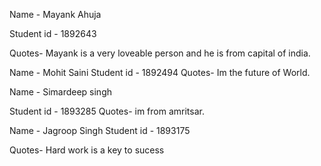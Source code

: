 Name  - Mayank Ahuja

Student id - 1892643

Quotes- Mayank is a very loveable person and he is from capital of india.

Name  - Mohit Saini
Student id - 1892494
Quotes- Im the future of World.






Name  - Simardeep singh 

Student id - 1893285
Quotes- im from amritsar.







Name  -  Jagroop Singh 
Student id - 1893175

Quotes-  Hard work is a key to sucess


